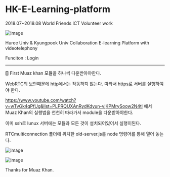 # HK-E-Learning-platform
2018.07~2018.08 World Friends ICT Volunteer work

![image](https://user-images.githubusercontent.com/37402136/81311802-cfa46700-90c0-11ea-9117-43c45f800a6e.png)

Huree Univ &amp; Kyungpook Univ Collaboration E-learning Platform with videotelephony

Funciton : 
Login 



------

**[]**
First Muaz khan 모듈을 하나씩 다운받아야한다. 

WebRTC의 보안때문에 http에서는 작동하지 않는다. 따라서 https로 서버를 실행하여야 한다.


https://www.youtube.com/watch?v=wTvGk4qPfUg&list=PLPRQUXAnRydKdyun-vjKPMrySoow2N4tl
에서 Muaz Khan의 실행법을 천천히 따라가서 module을 다운받아야한다.

이미 ssh로 lunux 서버에는 모듈과 모든 것이 설치되어있어서 실행이된다.

RTCmulticonnection 폴더에 위치한 old-server.js를 node 명령어를 통해 열어 놓는다.

![image](https://user-images.githubusercontent.com/37402136/81311784-c9ae8600-90c0-11ea-82ee-096374addc9f.png)


![image](https://user-images.githubusercontent.com/37402136/81311794-cddaa380-90c0-11ea-932c-979accb24708.png)


Thanks for Muaz Khan.
